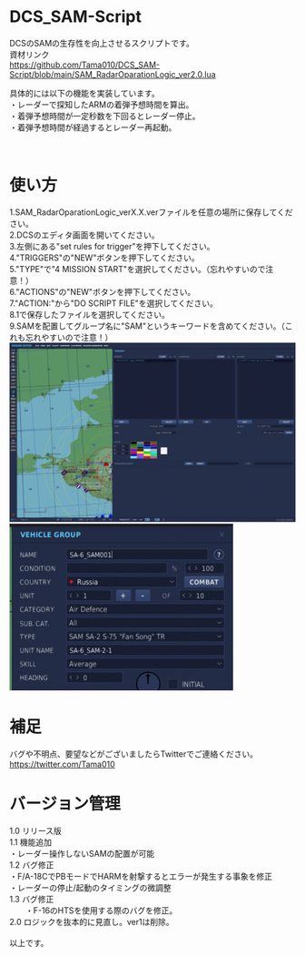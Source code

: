 # DCS_SAM-Script
DCSのSAMの生存性を向上させるスクリプトです。<br>
資材リンク<br>
https://github.com/Tama010/DCS_SAM-Script/blob/main/SAM_RadarOparationLogic_ver2.0.lua
<br>

具体的には以下の機能を実装しています。<br>
・レーダーで探知したARMの着弾予想時間を算出。<br>
・着弾予想時間が一定秒数を下回るとレーダー停止。<br>
・着弾予想時間が経過するとレーダー再起動。<br>

<br>

# 使い方
1.SAM_RadarOparationLogic_verX.X.verファイルを任意の場所に保存してください。<br>
2.DCSのエディタ画面を開いてください。<br>
3.左側にある"set rules for trigger"を押下してください。<br>
4."TRIGGERS"の"NEW"ボタンを押下してください。<br>
5."TYPE"で"4 MISSION START"を選択してください。（忘れやすいので注意！）<br>
6."ACTIONS"の"NEW"ボタンを押下してください。<br>
7."ACTION:"から"DO SCRIPT FILE"を選択してください。<br>
8.1で保存したファイルを選択してください。<br>
9.SAMを配置してグループ名に"SAM"というキーワードを含めてください。（これも忘れやすいので注意！）<br>
![Test Image 6](https://github.com/Tama010/DCS_SAM-Script/blob/main/%E3%82%A8%E3%83%87%E3%82%A3%E3%82%BF%E3%83%BC%E7%94%BB%E9%9D%A2.png)
![Test Image 6](https://github.com/Tama010/DCS_SAM-Script/blob/main/%E3%82%B0%E3%83%AB%E3%83%BC%E3%83%97%E5%90%8D%E5%A4%89%E6%9B%B4.png)


# 補足
バグや不明点、要望などがございましたらTwitterでご連絡ください。<br>
https://twitter.com/Tama010

# バージョン管理
1.0 リリース版<br>
1.1 機能追加<br>
    ・レーダー操作しないSAMの配置が可能<br>
1.2 バグ修正<br>
    ・F/A-18CでPBモードでHARMを射撃するとエラーが発生する事象を修正<br>
    ・レーダーの停止/起動のタイミングの微調整<br>
1.3 バグ修正<br>
　　・F-16のHTSを使用する際のバグを修正。<br>
2.0 ロジックを抜本的に見直し。ver1は削除。<br>
<br>
以上です。
